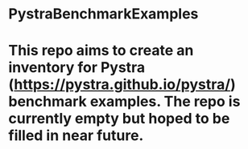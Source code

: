 # PystraBenchmarkExamples

# This repo aims to create an inventory for Pystra (https://pystra.github.io/pystra/) benchmark examples. The repo is currently empty but hoped to be filled in near future.
